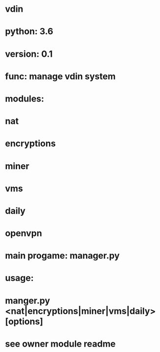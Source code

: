 # vdin
# python: 3.6
# version: 0.1
# func: manage vdin system
# modules:
#   nat
#   encryptions
#   miner
#   vms
#   daily
#   openvpn

# main progame: manager.py

# usage:
# manger.py <nat|encryptions|miner|vms|daily> [options]

# see owner module readme
